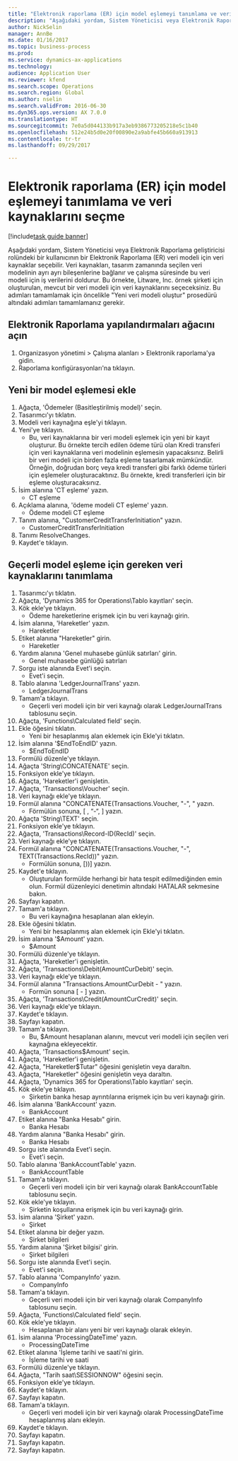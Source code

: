 ```yaml
--- 
title: "Elektronik raporlama (ER) için model eşlemeyi tanımlama ve veri kaynaklarını seçme"
description: "Aşağıdaki yordam, Sistem Yöneticisi veya Elektronik Raporlama geliştiricisi rolündeki bir kullanıcının bir Elektronik Raporlama (ER) veri modeli için veri kaynaklar seçebilir."
author: NickSelin
manager: AnnBe
ms.date: 01/16/2017
ms.topic: business-process
ms.prod: 
ms.service: dynamics-ax-applications
ms.technology: 
audience: Application User
ms.reviewer: kfend
ms.search.scope: Operations
ms.search.region: Global
ms.author: nselin
ms.search.validFrom: 2016-06-30
ms.dyn365.ops.version: AX 7.0.0
ms.translationtype: HT
ms.sourcegitcommit: 7e0a5d044133b917a3eb9386773205218e5c1b40
ms.openlocfilehash: 512e24b5d0e20f00890e2a9abfe45b660a913913
ms.contentlocale: tr-tr
ms.lasthandoff: 09/29/2017

---
```

# <a name="define-model-mapping-and-select-data-sources-for-electronic-reporting-er"></a>Elektronik raporlama (ER) için model eşlemeyi tanımlama ve veri kaynaklarını seçme

[!include[task guide banner](../../includes/task-guide-banner.md)]

Aşağıdaki yordam, Sistem Yöneticisi veya Elektronik Raporlama geliştiricisi rolündeki bir kullanıcının bir Elektronik Raporlama (ER) veri modeli için veri kaynaklar seçebilir. Veri kaynakları, tasarım zamanında seçilen veri modelinin ayrı ayrı bileşenlerine bağlanır ve çalışma süresinde bu veri modeli için iş verilerini doldurur. Bu örnekte, Litware, Inc. örnek şirketi için oluşturulan, mevcut bir veri modeli için veri kaynaklarını seçeceksiniz. Bu adımları tamamlamak için öncelikle "Yeni veri modeli oluştur" prosedürü altındaki adımları tamamlamanız gerekir.


## <a name="open-the-electronic-reporting-configurations-tree"></a>Elektronik Raporlama yapılandırmaları ağacını açın
1. Organizasyon yönetimi > Çalışma alanları > Elektronik raporlama'ya gidin.
2. Raporlama konfigürasyonları'na tıklayın.

## <a name="insert-a-new-model-mapping"></a>Yeni bir model eşlemesi ekle
1. Ağaçta, 'Ödemeler (Basitleştirilmiş model)' seçin.
2. Tasarımcı'yı tıklatın.
3. Modeli veri kaynağına eşle'yi tıklayın.
4. Yeni'ye tıklayın.
    * Bu, veri kaynaklarına bir veri modeli eşlemek için yeni bir kayıt oluşturur. Bu örnekte tercih edilen ödeme türü olan Kredi transferi için veri kaynaklarına veri modelinin eşlemesin yapacaksınız.     Belirli bir veri modeli için birden fazla eşleme tasarlamak mümkündür. Örneğin, doğrudan borç veya kredi transferi gibi farklı ödeme türleri için eşlemeler oluşturacaktınız. Bu örnekte, kredi transferleri için bir eşleme oluşturacaksınız.  
5. İsim alanına 'CT eşleme' yazın.
    * CT eşleme  
6. Açıklama alanına, 'ödeme modeli CT eşleme' yazın.
    * Ödeme modeli CT eşleme  
7. Tanım alanına, "CustomerCreditTransferInitiation" yazın.
    * CustomerCreditTransferInitiation  
8. Tanımı ResolveChanges.
9. Kaydet'e tıklayın.

## <a name="define-required-data-sources-for-the-current-model-mapping"></a>Geçerli model eşleme için gereken veri kaynaklarını tanımlama
1. Tasarımcı'yı tıklatın.
2. Ağaçta, 'Dynamics 365 for Operations\Tablo kayıtları' seçin.
3. Kök ekle'ye tıklayın.
    * Ödeme hareketlerine erişmek için bu veri kaynağı girin.  
4. İsim alanına, 'Hareketler' yazın.
    * Hareketler  
5. Etiket alanına "Hareketler" girin.
    * Hareketler  
6. Yardım alanına 'Genel muhasebe günlük satırları' girin.
    * Genel muhasebe günlüğü satırları  
7. Sorgu iste alanında Evet'i seçin.
    * Evet'i seçin.  
8. Tablo alanına 'LedgerJournalTrans' yazın.
    * LedgerJournalTrans  
9. Tamam'a tıklayın.
    * Geçerli veri modeli için bir veri kaynağı olarak LedgerJournalTrans tablosunu seçin.  
10. Ağaçta, 'Functions\Calculated field' seçin.
11. Ekle öğesini tıklatın.
    * Yeni bir hesaplanmış alan eklemek için Ekle'yi tıklatın.  
12. İsim alanına '$EndToEndID' yazın.
    * $EndToEndID  
13. Formülü düzenle'ye tıklayın.
14. Ağaçta 'String\CONCATENATE' seçin.
15. Fonksiyon ekle'ye tıklayın.
16. Ağaçta, 'Hareketler'i genişletin.
17. Ağaçta, 'Transactions\Voucher' seçin.
18. Veri kaynağı ekle'ye tıklayın.
19. Formül alanına "CONCATENATE(Transactions.Voucher, "-", " yazın.
    * Förmülün sonuna, [ , “-“, ] yazın.  
20. Ağaçta 'String\TEXT' seçin.
21. Fonksiyon ekle'ye tıklayın.
22. Ağaçta, 'Transactions\Record-ID(RecId)' seçin.
23. Veri kaynağı ekle'ye tıklayın.
24. Formül alanına "CONCATENATE(Transactions.Voucher, "-", TEXT(Transactions.RecId))" yazın.
    * Formülün sonuna, [))] yazın.  
25. Kaydet'e tıklayın.
    * Oluşturulan formülde herhangi bir hata tespit edilmediğinden emin olun. Formül düzenleyici denetimin altındaki HATALAR sekmesine bakın.  
26. Sayfayı kapatın.
27. Tamam'a tıklayın.
    * Bu veri kaynağına hesaplanan alan ekleyin.  
28. Ekle öğesini tıklatın.
    * Yeni bir hesaplanmış alan eklemek için Ekle'yi tıklatın.  
29. İsim alanına '$Amount' yazın.
    * $Amount  
30. Formülü düzenle'ye tıklayın.
31. Ağaçta, 'Hareketler'i genişletin.
32. Ağaçta, 'Transactions\Debit(AmountCurDebit)' seçin.
33. Veri kaynağı ekle'ye tıklayın.
34. Formül alanına "Transactions.AmountCurDebit - " yazın.
    * Formün sonuna [ - ] yazın.  
35. Ağaçta, 'Transactions\Credit(AmountCurCredit)' seçin.
36. Veri kaynağı ekle'ye tıklayın.
37. Kaydet'e tıklayın.
38. Sayfayı kapatın.
39. Tamam'a tıklayın.
    * Bu, $Amount hesaplanan alanını, mevcut veri modeli için seçilen veri kaynağına ekleyecektir.  
40. Ağaçta, 'Transactions\$Amount' seçin.
41. Ağaçta, 'Hareketler'i genişletin.
42. Ağaçta, "Hareketler\$Tutar" öğesini genişletin veya daraltın.
43. Ağaçta, "Hareketler" öğesini genişletin veya daraltın.
44. Ağaçta, 'Dynamics 365 for Operations\Tablo kayıtları' seçin.
45. Kök ekle'ye tıklayın.
    * Şirketin banka hesap ayrıntılarına erişmek için bu veri kaynağı girin.  
46. İsim alanına 'BankAccount' yazın.
    * BankAccount  
47. Etiket alanına "Banka Hesabı" girin.
    * Banka Hesabı  
48. Yardım alanına "Banka Hesabı" girin.
    * Banka Hesabı  
49. Sorgu iste alanında Evet'i seçin.
    * Evet'i seçin.  
50. Tablo alanına 'BankAccountTable' yazın.
    * BankAccountTable  
51. Tamam'a tıklayın.
    * Geçerli veri modeli için bir veri kaynağı olarak BankAccountTable tablosunu seçin.  
52. Kök ekle'ye tıklayın.
    * Şirketin koşullarına erişmek için bu veri kaynağı girin.  
53. İsim alanına 'Şirket' yazın.
    * Şirket  
54. Etiket alanına bir değer yazın.
    * Şirket bilgileri  
55. Yardım alanına 'Şirket bilgisi' girin.
    * Şirket bilgileri  
56. Sorgu iste alanında Evet'i seçin.
    * Evet'i seçin.  
57. Tablo alanına 'CompanyInfo' yazın.
    * CompanyInfo  
58. Tamam'a tıklayın.
    * Geçerli veri modeli için bir veri kaynağı olarak CompanyInfo tablosunu seçin.  
59. Ağaçta, 'Functions\Calculated field' seçin.
60. Kök ekle'ye tıklayın.
    * Hesaplanan bir alanı yeni bir veri kaynağı olarak ekleyin.  
61. İsim alanına 'ProcessingDateTime' yazın.
    * ProcessingDateTime  
62. Etiket alanına 'İşleme tarihi ve saati'ni girin.
    * İşleme tarihi ve saati  
63. Formülü düzenle'ye tıklayın.
64. Ağaçta, "Tarih saat\SESSIONNOW" öğesini seçin.
65. Fonksiyon ekle'ye tıklayın.
66. Kaydet'e tıklayın.
67. Sayfayı kapatın.
68. Tamam'a tıklayın.
    * Geçerli veri modeli için bir veri kaynağı olarak ProcessingDateTime hesaplanmış alanı ekleyin.  
69. Kaydet'e tıklayın.
70. Sayfayı kapatın.
71. Sayfayı kapatın.
72. Sayfayı kapatın.


